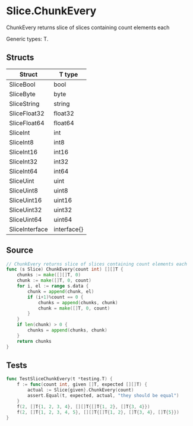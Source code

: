 # Slice.ChunkEvery

ChunkEvery returns slice of slices containing count elements each

Generic types: T.

## Structs

| Struct | T type |
| ------ | ------ |
| SliceBool | bool |
| SliceByte | byte |
| SliceString | string |
| SliceFloat32 | float32 |
| SliceFloat64 | float64 |
| SliceInt | int |
| SliceInt8 | int8 |
| SliceInt16 | int16 |
| SliceInt32 | int32 |
| SliceInt64 | int64 |
| SliceUint | uint |
| SliceUint8 | uint8 |
| SliceUint16 | uint16 |
| SliceUint32 | uint32 |
| SliceUint64 | uint64 |
| SliceInterface | interface{} |

## Source

```go
// ChunkEvery returns slice of slices containing count elements each
func (s Slice) ChunkEvery(count int) [][]T {
	chunks := make([][]T, 0)
	chunk := make([]T, 0, count)
	for i, el := range s.data {
		chunk = append(chunk, el)
		if (i+1)%count == 0 {
			chunks = append(chunks, chunk)
			chunk = make([]T, 0, count)
		}
	}
	if len(chunk) > 0 {
		chunks = append(chunks, chunk)
	}
	return chunks
}
```

## Tests

```go
func TestSliceChunkEvery(t *testing.T) {
	f := func(count int, given []T, expected [][]T) {
		actual := Slice{given}.ChunkEvery(count)
		assert.Equal(t, expected, actual, "they should be equal")
	}
	f(2, []T{1, 2, 3, 4}, [][]T{[]T{1, 2}, []T{3, 4}})
	f(2, []T{1, 2, 3, 4, 5}, [][]T{[]T{1, 2}, []T{3, 4}, []T{5}})
}
```